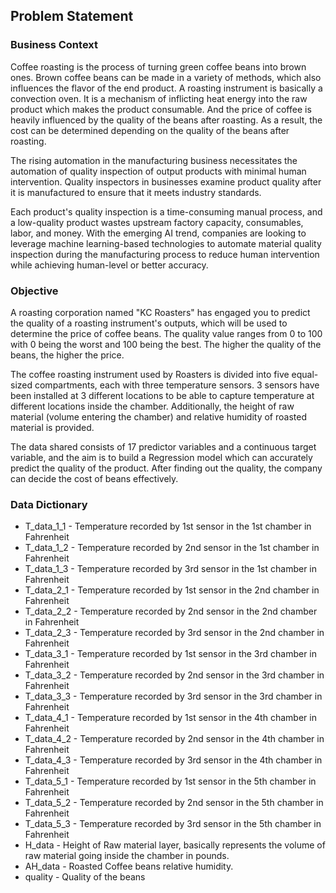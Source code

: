 ## Problem Statement

### Business Context

Coffee roasting is the process of turning green coffee beans into brown ones. Brown coffee beans can be made in a variety of methods, which also influences the flavor of the end product. A roasting instrument is basically a convection oven. It is a mechanism of inflicting heat energy into the raw product which makes the product consumable. And the price of coffee is heavily influenced by the quality of the beans after roasting. As a result, the cost can be determined depending on the quality of the beans after roasting.

The rising automation in the manufacturing business necessitates the automation of quality inspection of output products with minimal human intervention. Quality inspectors in businesses examine product quality after it is manufactured to ensure that it meets industry standards. 

Each product's quality inspection is a time-consuming manual process, and a low-quality product wastes upstream factory capacity, consumables, labor, and money. With the emerging AI trend, companies are looking to leverage machine learning-based technologies to automate material quality inspection during the manufacturing process to reduce human intervention while achieving human-level or better accuracy.



### Objective

A roasting corporation named "KC Roasters" has engaged you to predict the quality of a roasting instrument's outputs, which will be used to determine the price of coffee beans. The quality value ranges from 0 to 100 with 0 being the worst and 100 being the best. The higher the quality of the beans, the higher the price.

The coffee roasting instrument used by Roasters is divided into five equal-sized compartments, each with three temperature sensors. 3 sensors have been installed at 3 different locations to be able to capture temperature at different locations inside the chamber. Additionally, the height of raw material (volume entering the chamber) and relative humidity of roasted material is provided.

The data shared consists of 17 predictor variables and a continuous target variable, and the aim is to build a Regression model which can accurately predict the quality of the product. After finding out the quality, the company can decide the cost of beans effectively.


### Data Dictionary
- T_data_1_1 - Temperature recorded by 1st sensor in the 1st chamber in Fahrenheit
- T_data_1_2 - Temperature recorded by 2nd sensor in the 1st chamber in Fahrenheit
- T_data_1_3 - Temperature recorded by 3rd sensor in the 1st chamber in Fahrenheit
- T_data_2_1 - Temperature recorded by 1st sensor in the 2nd chamber in Fahrenheit
- T_data_2_2 - Temperature recorded by 2nd sensor in the 2nd chamber in Fahrenheit
- T_data_2_3 - Temperature recorded by 3rd sensor in the 2nd chamber in Fahrenheit
- T_data_3_1 - Temperature recorded by 1st sensor in the 3rd chamber in Fahrenheit
- T_data_3_2 - Temperature recorded by 2nd sensor in the 3rd chamber in Fahrenheit
- T_data_3_3 - Temperature recorded by 3rd sensor in the 3rd chamber in Fahrenheit
- T_data_4_1 - Temperature recorded by 1st sensor in the 4th chamber in Fahrenheit
- T_data_4_2 - Temperature recorded by 2nd sensor in the 4th chamber in Fahrenheit
- T_data_4_3 - Temperature recorded by 3rd sensor in the 4th chamber in Fahrenheit
- T_data_5_1 - Temperature recorded by 1st sensor in the 5th chamber in Fahrenheit
- T_data_5_2 - Temperature recorded by 2nd sensor in the 5th chamber in Fahrenheit
- T_data_5_3 - Temperature recorded by 3rd sensor in the 5th chamber in Fahrenheit
- H_data - Height of Raw material layer, basically represents the volume of raw material going inside the chamber in pounds.
- AH_data - Roasted Coffee beans relative humidity.
- quality -  Quality of the beans 
